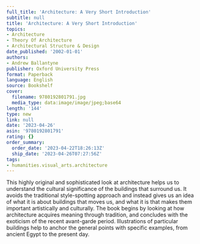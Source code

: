 ```yaml
---
full_title: 'Architecture: A Very Short Introduction'
subtitle: null
title: 'Architecture: A Very Short Introduction'
topics:
- Architecture
- Theory Of Architecture
- Architectural Structure & Design
date_published: '2002-01-01'
authors:
- Andrew Ballantyne
publisher: Oxford University Press
format: Paperback
language: English
source: Bookshelf
cover:
  filename: 9780192801791.jpg
  media_type: data:image/image/jpeg;base64
length: '144'
type: new
link: null
date: '2023-04-26'
asin: '9780192801791'
rating: {}
order_summary:
  order_date: '2023-04-22T18:26:13Z'
  ship_date: '2023-04-26T07:27:56Z'
tags:
- humanities.visual_arts.architecture
---
```

This highly original and sophisticated look at architecture helps us to understand the cultural significance of the buildings that surround us. It avoids the traditional style-spotting approach and instead gives us an idea of what it is about buildings that moves us, and what it is that makes them important artistically and culturally. The book begins by looking at how architecture acquires meaning through tradition, and concludes with the exoticism of the recent avant-garde period. Illustrations of particular buildings help to anchor the general points with specific examples, from ancient Egypt to the present day.
